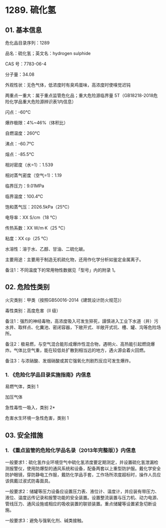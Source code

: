 # 1289. 硫化氢

## 01. 基本信息

危化品目录序列：1289

品名：硫化氢；英文名：hydrogen sulphide

CAS 号：7783-06-4

分子量：34.08

外观性状：无色气体，低浓度时有臭鸡蛋味，高浓度时使嗅觉迟钝

两重点一重大：属于重点监管危化品；重大危险源临界量 5T（GB18218-2018危险化学品重大危险源辨识表1内信息）

闪点：-60℃

爆炸极限：4%~46%（体积比）

自燃温度：260℃

沸点：-60.7℃

熔点：-85.5℃

相对密度（水=1）：1.539

相对蒸气密度（空气=1)：1.19

临界压力：9.01MPa

临界温度：100.4℃

饱和蒸气压：2026.5kPa（25℃）

电导率：XX S/cm（18 ℃）

传热系数：XX W/m·K（25 ℃）

粘度：XX cp（25 ℃）

水溶性：溶于水、乙醇、甘油、二硫化碳。

主要用途：主要用于制造无机硫化物，还用作化学分析如鉴定金属离子。

备注1：不同温度下的常用物性数据见「型号」内的附录 1。

## 02. 危险性类别

火灾类别：甲类（按照GB50016-2014《建筑设计防火规范》）

毒性类别：高度危害（Ⅱ 级）

备注1：强烈的神经毒物，高浓度吸入可发生猝死，謹慎进入工业下水道（井）污水井、取样点、化糞池、密闭容器，下敞开式、半敞开式坑、槽、罐、沟等危险场所。

备注2：极易燃，与空气混合能形成爆炸性混合物，遇明火、高热能引起燃烧爆炸。气体比空气重，能在较低处扩散到相当远的地方，遇火源会着火回燃。

备注3：与浓硝酸、发烟硝酸或其它强氧化剂剧烈反应可发生爆炸。

### 1. 《危险化学品目录实施指南》内信息

易燃气体，类别 1 

加压气体

急性毒性一吸入，类别 2* 

危害水生环境一急性危害，类别 1

## 03. 安全措施

### 1. 《重点监管的危险化学品名录（2013年完整版）》内信息

一般要求1：硫化氢作业环境空气中硫化氢浓度要定期测定，并设置硫化氢泄漏检测报警仪，使用防爆型的通风系统和设备，配备两套以上重型防护服。戴化学安全防护眼镜，穿防静电工作服，戴防化学品手套，工作场所浓度超标时，操作人员应该佩戴过淑式防毒面具。

一般要求2：储罐等压力设备应设置压力表、液位计、温度计，并应装有带压力、液位、温度远传记录和报警功能的安全装置。设置整流装置与压力机、动力电源、管线压力、通风设施或相应的吸收装置的联锁装置。重点储罐等设置紧急切断设施。

一般要求3：避免与强氧化剂、碱类接触。
